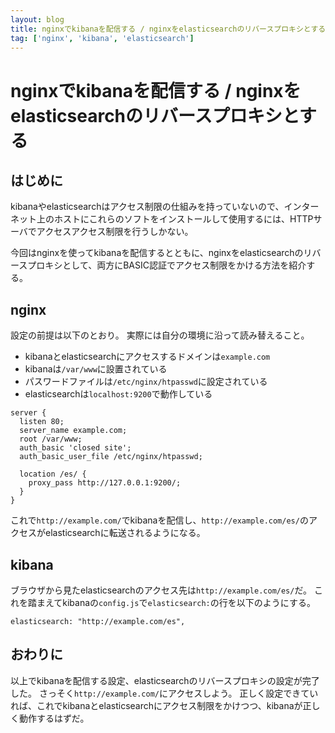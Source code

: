 ```yaml
---
layout: blog
title: nginxでkibanaを配信する / nginxをelasticsearchのリバースプロキシとする
tag: ['nginx', 'kibana', 'elasticsearch']
---
```


# nginxでkibanaを配信する / nginxをelasticsearchのリバースプロキシとする

## はじめに

kibanaやelasticsearchはアクセス制限の仕組みを持っていないので、インターネット上のホストにこれらのソフトをインストールして使用するには、HTTPサーバでアクセスアクセス制限を行うしかない。

今回はnginxを使ってkibanaを配信するとともに、nginxをelasticsearchのリバースプロキシとして、両方にBASIC認証でアクセス制限をかける方法を紹介する。

## nginx

設定の前提は以下のとおり。
実際には自分の環境に沿って読み替えること。

- kibanaとelasticsearchにアクセスするドメインは`example.com`
- kibanaは`/var/www`に設置されている
- パスワードファイルは`/etc/nginx/htpasswd`に設定されている
- elasticsearchは`localhost:9200`で動作している

~~~~
server {
  listen 80; 
  server_name example.com;
  root /var/www;
  auth_basic 'closed site';
  auth_basic_user_file /etc/nginx/htpasswd;

  location /es/ {
    proxy_pass http://127.0.0.1:9200/;
  }
}
~~~~

これで`http://example.com/`でkibanaを配信し、`http://example.com/es/`のアクセスがelasticsearchに転送されるようになる。

## kibana

ブラウザから見たelasticsearchのアクセス先は`http://example.com/es/`だ。
これを踏まえてkibanaの`config.js`で`elasticsearch:`の行を以下のようにする。

~~~~
elasticsearch: "http://example.com/es",
~~~~

## おわりに

以上でkibanaを配信する設定、elasticsearchのリバースプロキシの設定が完了した。
さっそく`http://example.com/`にアクセスしよう。
正しく設定できていれば、これでkibanaとelasticsearchにアクセス制限をかけつつ、kibanaが正しく動作するはずだ。
